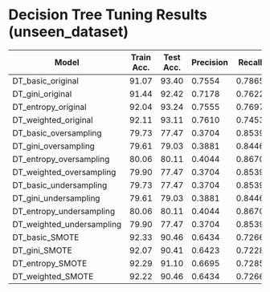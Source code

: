 # Decision Tree Tuning Results (unseen_dataset)

| Model | Train Acc. | Test Acc. | Precision | Recall | F1-Score | Sampling |
|-------|------------|-----------|-----------|---------|-----------|----------|
| DT_basic_original | 91.07 | 93.40 | 0.7554 | 0.7865 | 0.7706 | original |
| DT_gini_original | 91.44 | 92.42 | 0.7178 | 0.7622 | 0.7393 | original |
| DT_entropy_original | 92.04 | 93.24 | 0.7555 | 0.7697 | 0.7625 | original |
| DT_weighted_original | 92.11 | 93.11 | 0.7610 | 0.7453 | 0.7531 | original |
| DT_basic_oversampling | 79.73 | 77.47 | 0.3704 | 0.8539 | 0.5167 | oversampling |
| DT_gini_oversampling | 79.61 | 79.03 | 0.3881 | 0.8446 | 0.5318 | oversampling |
| DT_entropy_oversampling | 80.06 | 80.11 | 0.4044 | 0.8670 | 0.5515 | oversampling |
| DT_weighted_oversampling | 79.90 | 77.47 | 0.3704 | 0.8539 | 0.5167 | oversampling |
| DT_basic_undersampling | 79.73 | 77.47 | 0.3704 | 0.8539 | 0.5167 | undersampling |
| DT_gini_undersampling | 79.61 | 79.03 | 0.3881 | 0.8446 | 0.5318 | undersampling |
| DT_entropy_undersampling | 80.06 | 80.11 | 0.4044 | 0.8670 | 0.5515 | undersampling |
| DT_weighted_undersampling | 79.90 | 77.47 | 0.3704 | 0.8539 | 0.5167 | undersampling |
| DT_basic_SMOTE | 92.33 | 90.46 | 0.6434 | 0.7266 | 0.6825 | SMOTE |
| DT_gini_SMOTE | 92.07 | 90.41 | 0.6423 | 0.7228 | 0.6802 | SMOTE |
| DT_entropy_SMOTE | 92.29 | 91.10 | 0.6695 | 0.7285 | 0.6978 | SMOTE |
| DT_weighted_SMOTE | 92.22 | 90.46 | 0.6434 | 0.7266 | 0.6825 | SMOTE |
